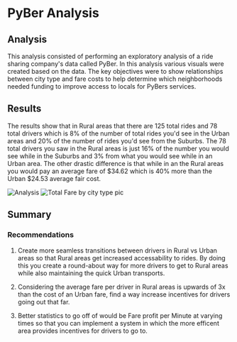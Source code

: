 # PyBer Analysis

## Analysis
This analysis consisted of performing an exploratory analysis of a ride sharing company's data called PyBer. In this analysis various visuals were created based on the data. The key objectives were to show relationships between city type and fare costs to help determine which neighborhoods needed funding to improve access to locals for PyBers services. 

## Results
The results show that in Rural areas that there are 125 total rides and 78 total drivers which is 8% of the number of total rides you'd see in the Urban areas and 20% of the number of rides you'd see from the Suburbs. The 78 total drivers you saw in the Rural areas is just 16% of the number you would see while in the Suburbs and 3% from what you would see while in an Urban area. The other drastic difference is that while in an the Rural areas you would pay an average fare of $34.62 which is 40% more than the Urban $24.53 average fair cost. 

![Analysis](https://user-images.githubusercontent.com/95777297/152722761-c14b2300-da9b-4b83-94aa-6f95e929a12f.png)
![Total Fare by city type pic](https://user-images.githubusercontent.com/95777297/152722763-0fbec61a-54aa-477f-8b9a-83c99c0a5234.png)

## Summary
### Recommendations
1. Create more seamless transitions between drivers in Rural vs Urban areas so that Rural areas get increased accessability to rides. By doing this you create a round-about way for more drivers to get to Rural areas while also maintaining the quick Urban transports. 
2. Considering the average fare per driver in Rural areas is upwards of 3x than the cost of an Urban fare, find a way increase incentives for drivers going out that far. 

3. Better statistics to go off of would be Fare profit per Minute at varying times so that you can implement a system in which the more efficent area provides incentives for drivers to go to.  

